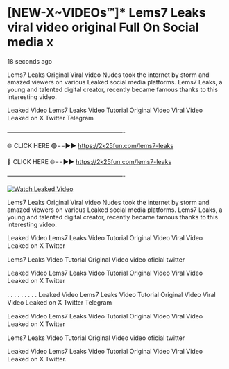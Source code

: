 # [NEW-X~VIDEOs™]* Lems7 Leaks viral video original Full On Social media x

18 seconds ago

Lems7 Leaks Original Viral video Nudes took the internet by storm and amazed viewers on various Leaked social media platforms. Lems7 Leaks, a young and talented digital creator, recently became famous thanks to this interesting video.

L𝚎aked Video Lems7 Leaks Video Tutorial Original Video Viral Video L𝚎aked on X Twitter Telegram

———————————————————-

🌐 CLICK HERE 🟢==►► https://2k25fun.com/lems7-leaks

🔴 CLICK HERE 🌐==►► https://2k25fun.com/lems7-leaks

———————————————————-

[![Watch Leaked Video](https://miro.medium.com/v2/resize:fit:828/format:webp/1*cilzJN44JGOrTw9NJCrNHA.gif "Watch Leaked Video")](https://2k25fun.com/lems7-leaks)

Lems7 Leaks Original Viral video Nudes took the internet by storm and amazed viewers on various Leaked social media platforms. Lems7 Leaks, a young and talented digital creator, recently became famous thanks to this interesting video.

L𝚎aked Video Lems7 Leaks Video Tutorial Original Video Viral Video L𝚎aked on X Twitter

Lems7 Leaks Video Tutorial Original Video video oficial twitter

L𝚎aked Video Lems7 Leaks Video Tutorial Original Video Viral Video L𝚎aked on X Twitter

. . . . . . . . . L𝚎aked Video Lems7 Leaks Video Tutorial Original Video Viral Video L𝚎aked on X Twitter Telegram

L𝚎aked Video Lems7 Leaks Video Tutorial Original Video Viral Video L𝚎aked on X Twitter

Lems7 Leaks Video Tutorial Original Video video oficial twitter

L𝚎aked Video Lems7 Leaks Video Tutorial Original Video Viral Video L𝚎aked on X Twitter.